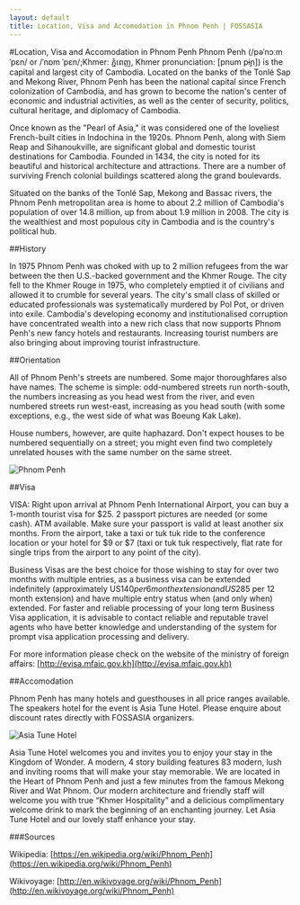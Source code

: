 ```yaml
---
layout: default
title: Location, Visa and Accomodation in Phnom Penh | FOSSASIA
---
```


#Location, Visa and Accomodation in Phnom Penh
Phnom Penh (/pəˈnɔːm ˈpɛn/ or /ˈnɒm ˈpɛn/;Khmer: ភ្នំពេញ, Khmer pronunciation: [pnum pɨɲ]) is the capital and largest city of Cambodia. Located on the banks of the Tonlé Sap and Mekong River, Phnom Penh has been the national capital since French colonization of Cambodia, and has grown to become the nation's center of economic and industrial activities, as well as the center of security, politics, cultural heritage, and diplomacy of Cambodia.

Once known as the "Pearl of Asia," it was considered one of the loveliest French-built cities in Indochina in the 1920s. Phnom Penh, along with Siem Reap and Sihanoukville, are significant global and domestic tourist destinations for Cambodia. Founded in 1434, the city is noted for its beautiful and historical architecture and attractions. There are a number of surviving French colonial buildings scattered along the grand boulevards.

Situated on the banks of the Tonlé Sap, Mekong and Bassac rivers, the Phnom Penh metropolitan area is home to about 2.2 million of Cambodia's population of over 14.8 million, up from about 1.9 million in 2008. The city is the wealthiest and most populous city in Cambodia and is the country's political hub.

##History

In 1975 Phnom Penh was choked with up to 2 million refugees from the war between the then U.S.-backed government and the Khmer Rouge. The city fell to the Khmer Rouge in 1975, who completely emptied it of civilians and allowed it to crumble for several years. The city's small class of skilled or educated professionals was systematically murdered by Pol Pot, or driven into exile. Cambodia's developing economy and institutionalised corruption have concentrated wealth into a new rich class that now supports Phnom Penh's new fancy hotels and restaurants. Increasing tourist numbers are also bringing about improving tourist infrastructure.

##Orientation

All of Phnom Penh's streets are numbered. Some major thoroughfares also have names. The scheme is simple: odd-numbered streets run north-south, the numbers increasing as you head west from the river, and even numbered streets run west-east, increasing as you head south (with some exceptions, e.g., the west side of what was Boeung Kak Lake).

House numbers, however, are quite haphazard. Don't expect houses to be numbered sequentially on a street; you might even find two completely unrelated houses with the same number on the same street.

![Phnom Penh](images/phnom.jpg "Phnom Penh")

##Visa

VISA: Right upon arrival at Phnom Penh International Airport, you can buy a 1-month tourist visa for $25. 2 passport pictures are needed (or some cash). ATM available. Make sure your passport is valid at least another six months. From the airport, take a taxi or tuk tuk ride to the conference location or your hotel for $9 or $7 (taxi or tuk tuk respectively, flat rate for single trips from the airport to any point of the city).

Business Visas are the best choice for those wishing to stay for over two months with multiple entries, as a business visa can be extended indefinitely (approximately US$140 per 6 month extension and US$285 per 12 month extension) and have multiple entry status when (and only when) extended. For faster and reliable processing of your long term Business Visa application, it is advisable to contact reliable and reputable travel agents who have better knowledge and understanding of the system for prompt visa application processing and delivery.

For more information please check on the website of the ministry of foreign affairs: [http://evisa.mfaic.gov.kh](http://evisa.mfaic.gov.kh)

##Accomodation

Phnom Penh has many hotels and guesthouses in all price ranges available. The speakers hotel for the event is Asia Tune Hotel. Please enquire about discount rates directly with FOSSASIA organizers.

![Asia Tune Hotel](images/asiatunehotel.jpg "Asia Tune Hotel")

Asia Tune Hotel welcomes you and invites you to enjoy your stay in the Kingdom of Wonder. A modern, 4 story building features 83 modern, lush and inviting rooms that will make your stay memorable. We are located in the Heart of Phnom Penh and just a few minutes from the famous Mekong River and Wat Phnom. Our modern architecture and friendly staff will welcome you with true “Khmer Hospitality” and a delicious complimentary welcome drink to mark the beginning of an enchanting journey. Let Asia Tune Hotel and our lovely staff enhance your stay.


###Sources

Wikipedia: [https://en.wikipedia.org/wiki/Phnom_Penh](https://en.wikipedia.org/wiki/Phnom_Penh)

Wikivoyage: [http://en.wikivoyage.org/wiki/Phnom_Penh](http://en.wikivoyage.org/wiki/Phnom_Penh)